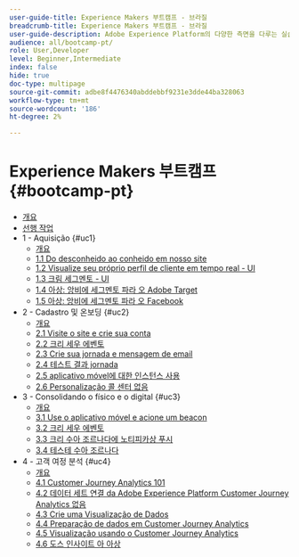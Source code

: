 ```yaml
---
user-guide-title: Experience Makers 부트캠프 - 브라질
breadcrumb-title: Experience Makers 부트캠프 - 브라질
user-guide-description: Adobe Experience Platform의 다양한 측면을 다루는 실습 튜토리얼입니다.
audience: all/bootcamp-pt/
role: User,Developer
level: Beginner,Intermediate
index: false
hide: true
doc-type: multipage
source-git-commit: adbe8f4476340abddebbf9231e3dde44ba328063
workflow-type: tm+mt
source-wordcount: '186'
ht-degree: 2%

---
```



# Experience Makers 부트캠프 {#bootcamp-pt}

+ [개요](/help/bootcamp-pt/overview.md)
+ [선행 작업](/help/bootcamp-pt/prework.md)
+ 1 - Aquisição {#uc1}
   + [개요](/help/bootcamp-pt/uc/uc1/uc1.md)
   + [1.1 Do desconheido ao conheido em nosso site](/help/bootcamp-pt/uc/uc1/ex1.md)
   + [1.2 Visualize seu próprio perfil de cliente em tempo real - UI](/help/bootcamp-pt/uc/uc1/ex2.md)
   + [1.3 크림 세그멘토 - UI](/help/bootcamp-pt/uc/uc1/ex3.md)
   + [1.4 아상: 앙비에 세그멘토 파라 오 Adobe Target](/help/bootcamp-pt/uc/uc1/ex4.md)
   + [1.5 아상: 앙비에 세그멘토 파라 오 Facebook](/help/bootcamp-pt/uc/uc1/ex5.md)
+ 2 - Cadastro 및 온보딩 {#uc2}
   + [개요](/help/bootcamp-pt/uc/uc2/uc2.md)
   + [2.1 Visite o site e crie sua conta](/help/bootcamp-pt/uc/uc2/ex1.md)
   + [2.2 크리 세우 에벤토](/help/bootcamp-pt/uc/uc2/ex2.md)
   + [2.3 Crie sua jornada e mensagem de email](/help/bootcamp-pt/uc/uc2/ex3.md)
   + [2.4 테스트 결과 jornada](/help/bootcamp-pt/uc/uc2/ex4.md)
   + [2.5 aplicativo móvel에 대한 인스턴스 사용](/help/bootcamp-pt/uc/uc2/ex5.md)
   + [2.6 Personalização 콜 센터 없음](/help/bootcamp-pt/uc/uc2/ex6.md)
+ 3 - Consolidando o físico e o digital {#uc3}
   + [개요](/help/bootcamp-pt/uc/uc3/uc3.md)
   + [3.1 Use o aplicativo móvel e acione um beacon](/help/bootcamp-pt/uc/uc3/ex1.md)
   + [3.2 크리 세우 에벤토](/help/bootcamp-pt/uc/uc3/ex2.md)
   + [3.3 크리 수아 조르나다에 노티피카상 푸시](/help/bootcamp-pt/uc/uc3/ex3.md)
   + [3.4 테스테 수아 조르나다](/help/bootcamp-pt/uc/uc3/ex4.md)
+ 4 - 고객 여정 분석 {#uc4}
   + [개요](/help/bootcamp-pt/uc/uc4/uc4.md)
   + [4.1 Customer Journey Analytics 101](/help/bootcamp-pt/uc/uc4/ex1.md)
   + [4.2 데이터 세트 연결 da Adobe Experience Platform Customer Journey Analytics 없음](/help/bootcamp-pt/uc/uc4/ex2.md)
   + [4.3 Crie uma Visualização de Dados](/help/bootcamp-pt/uc/uc4/ex3.md)
   + [4.4 Preparação de dados em Customer Journey Analytics](/help/bootcamp-pt/uc/uc4/ex4.md)
   + [4.5 Visualização usando o Customer Journey Analytics](/help/bootcamp-pt/uc/uc4/ex5.md)
   + [4.6 도스 인사이트 아 아상](/help/bootcamp-pt/uc/uc4/ex6.md)